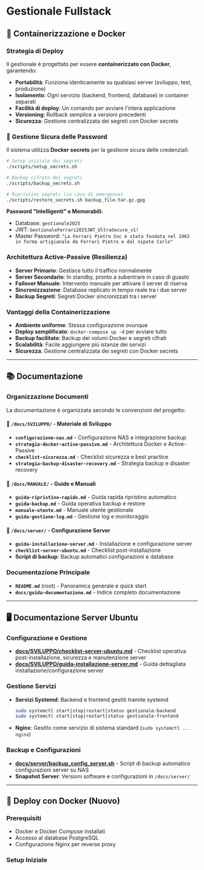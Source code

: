 # Gestionale Fullstack

## 🐳 Containerizzazione e Docker

### Strategia di Deploy
Il gestionale è progettato per essere **containerizzato con Docker**, garantendo:
- **Portabilità**: Funziona identicamente su qualsiasi server (sviluppo, test, produzione)
- **Isolamento**: Ogni servizio (backend, frontend, database) in container separati
- **Facilità di deploy**: Un comando per avviare l'intera applicazione
- **Versioning**: Rollback semplice a versioni precedenti
- **Sicurezza**: Gestione centralizzata dei segreti con Docker secrets

### 🔐 Gestione Sicura delle Password
Il sistema utilizza **Docker secrets** per la gestione sicura delle credenziali:

```bash
# Setup iniziale dei segreti
./scripts/setup_secrets.sh

# Backup cifrato dei segreti
./scripts/backup_secrets.sh

# Ripristino segreti (in caso di emergenza)
./scripts/restore_secrets.sh backup_file.tar.gz.gpg
```

**Password "Intelligenti" e Memorabili:**
- Database: `gestionale2025`
- JWT: `GestionaleFerrari2025JWT_UltraSecure_v1!`
- Master Password: `"La Ferrari Pietro Snc è stata fondata nel 1963 in forma artigianale da Ferrari Pietro e dal nipote Carlo"`

### Architettura Active-Passive (Resilienza)
- **Server Primario**: Gestisce tutto il traffico normalmente
- **Server Secondario**: In standby, pronto a subentrare in caso di guasto
- **Failover Manuale**: Intervento manuale per attivare il server di riserva
- **Sincronizzazione**: Database replicato in tempo reale tra i due server
- **Backup Segreti**: Segreti Docker sincronizzati tra i server

### Vantaggi della Containerizzazione
- **Ambiente uniforme**: Stessa configurazione ovunque
- **Deploy semplificato**: `docker-compose up -d` per avviare tutto
- **Backup facilitato**: Backup dei volumi Docker e segreti cifrati
- **Scalabilità**: Facile aggiungere più istanze dei servizi
- **Sicurezza**: Gestione centralizzata dei segreti con Docker secrets

---

## 📚 Documentazione

### Organizzazione Documenti
La documentazione è organizzata secondo le convenzioni del progetto:

#### **📁 `/docs/SVILUPPO/` - Materiale di Sviluppo**
- **`configurazione-nas.md`** - Configurazione NAS e integrazione backup
- **`strategia-docker-active-passive.md`** - Architettura Docker e Active-Passive
- **`checklist-sicurezza.md`** - Checklist sicurezza e best practice
- **`strategia-backup-disaster-recovery.md`** - Strategia backup e disaster recovery

#### **📁 `/docs/MANUALE/` - Guide e Manuali**
- **`guida-ripristino-rapido.md`** - Guida rapida ripristino automatico
- **`guida-backup.md`** - Guida operativa backup e restore
- **`manuale-utente.md`** - Manuale utente gestionale
- **`guida-gestione-log.md`** - Gestione log e monitoraggio

#### **📁 `/docs/server/` - Configurazione Server**
- **`guida-installazione-server.md`** - Installazione e configurazione server
- **`checklist-server-ubuntu.md`** - Checklist post-installazione
- **Script di backup**: Backup automatici configurazioni e database

### Documentazione Principale
- **`README.md`** (root) - Panoramica generale e quick start
- **`docs/guida-documentazione.md`** - Indice completo documentazione

---

## 🖥️ Documentazione Server Ubuntu

### Configurazione e Gestione
- **[docs/SVILUPPO/checklist-server-ubuntu.md](docs/SVILUPPO/checklist-server-ubuntu.md)** - Checklist operativa post-installazione, sicurezza e manutenzione server
- **[docs/SVILUPPO/guida-installazione-server.md](docs/SVILUPPO/guida-installazione-server.md)** - Guida dettagliata installazione/configurazione server

### Gestione Servizi
- **Servizi Systemd**: Backend e frontend gestiti tramite systemd
  ```bash
  sudo systemctl start|stop|restart|status gestionale-backend
  sudo systemctl start|stop|restart|status gestionale-frontend
  ```
- **Nginx**: Gestito come servizio di sistema standard (`sudo systemctl ... nginx`)

### Backup e Configurazioni
- **[docs/server/backup_config_server.sh](docs/server/backup_config_server.sh)** - Script di backup automatico configurazioni server su NAS
- **Snapshot Server**: Versioni software e configurazioni in `/docs/server/`

---

## 🐳 Deploy con Docker (Nuovo)

### Prerequisiti
- Docker e Docker Compose installati
- Accesso al database PostgreSQL
- Configurazione Nginx per reverse proxy

### Setup Iniziale
```